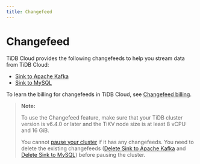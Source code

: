 ```yaml
---
title: Changefeed
---
```


# Changefeed

TiDB Cloud provides the following changefeeds to help you stream data from TiDB Cloud:

- [Sink to Apache Kafka](/tidb-cloud/changefeed-sink-to-apache-kafka.md)
- [Sink to MySQL](/tidb-cloud/changefeed-sink-to-mysql.md)

To learn the billing for changefeeds in TiDB Cloud, see [Changefeed billing](/tidb-cloud/tidb-cloud-billing-tcu.md).

> **Note:**
>
> To use the Changefeed feature, make sure that your TiDB cluster version is v6.4.0 or later and the TiKV node size is at least 8 vCPU and 16 GiB.
>
> You cannot [pause your cluster](/tidb-cloud/pause-or-resume-tidb-cluster.md) if it has any changefeeds. You need to delete the existing changefeeds ([Delete Sink to Apache Kafka](/tidb-cloud/changefeed-sink-to-apache-kafka.md#manage-the-changefeed) and [Delete Sink to MySQL](/tidb-cloud/changefeed-sink-to-mysql.md#delete-a-sink)) before pausing the cluster.